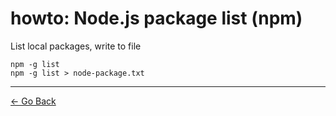# howto: Node.js package list (npm)

List local packages, write to file

```powersell
npm -g list
npm -g list > node-package.txt
```

---

[← Go Back](../../readme.md)
